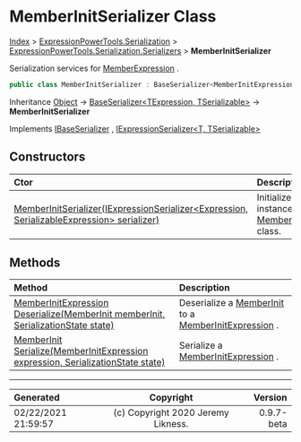 ﻿# MemberInitSerializer Class

[Index](../index.md) > [ExpressionPowerTools.Serialization](ExpressionPowerTools.Serialization.a.md) > [ExpressionPowerTools.Serialization.Serializers](ExpressionPowerTools.Serialization.Serializers.n.md) > **MemberInitSerializer**

Serialization services for [MemberExpression](https://docs.microsoft.com/dotnet/api/system.linq.expressions.memberexpression) .

```csharp
public class MemberInitSerializer : BaseSerializer<MemberInitExpression, MemberInit>, IExpressionSerializer<MemberInitExpression, MemberInit>, IBaseSerializer
```

Inheritance [Object](https://docs.microsoft.com/dotnet/api/system.object) → [BaseSerializer&lt;TExpression, TSerializable>](ExpressionPowerTools.Serialization.Serializers.BaseSerializer`2.cs.md) → **MemberInitSerializer**

Implements  [IBaseSerializer](ExpressionPowerTools.Serialization.Signatures.IBaseSerializer.i.md) ,  [IExpressionSerializer&lt;T, TSerializable>](ExpressionPowerTools.Serialization.Signatures.IExpressionSerializer`2.i.md) 

## Constructors

| Ctor | Description |
| :-- | :-- |
| [MemberInitSerializer(IExpressionSerializer&lt;Expression, SerializableExpression> serializer)](ExpressionPowerTools.Serialization.Serializers.MemberInitSerializer.ctor.md#memberinitserializeriexpressionserializerexpression-serializableexpression-serializer) | Initializes a new instance of the [MemberInitSerializer](ExpressionPowerTools.Serialization.Serializers.MemberInitSerializer.cs.md) class. |
## Methods

| Method | Description |
| :-- | :-- |
| [MemberInitExpression Deserialize(MemberInit memberInit, SerializationState state)](ExpressionPowerTools.Serialization.Serializers.MemberInitSerializer.Deserialize.m.md) | Deserialize a [MemberInit](ExpressionPowerTools.Serialization.Serializers.MemberInit.cs.md) to a [MemberInitExpression](https://docs.microsoft.com/dotnet/api/system.linq.expressions.memberinitexpression) . |
| [MemberInit Serialize(MemberInitExpression expression, SerializationState state)](ExpressionPowerTools.Serialization.Serializers.MemberInitSerializer.Serialize.m.md) | Serialize a [MemberInitExpression](https://docs.microsoft.com/dotnet/api/system.linq.expressions.memberinitexpression) . |

---

| Generated | Copyright | Version |
| :-- | :-: | --: |
| 02/22/2021 21:59:57 | (c) Copyright 2020 Jeremy Likness. | 0.9.7-beta |
